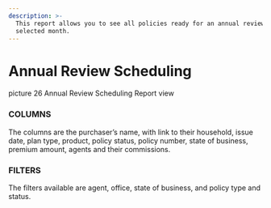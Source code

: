```yaml
---
description: >-
  This report allows you to see all policies ready for an annual review in a
  selected month.
---
```


# Annual Review Scheduling

picture 26 Annual Review Scheduling Report view

### COLUMNS

The columns are the purchaser’s name, with link to their household, issue date, plan type, product, policy status, policy number, state of business, premium amount, agents and their commissions.

### FILTERS

The filters available are agent, office, state of business, and policy type and status.


